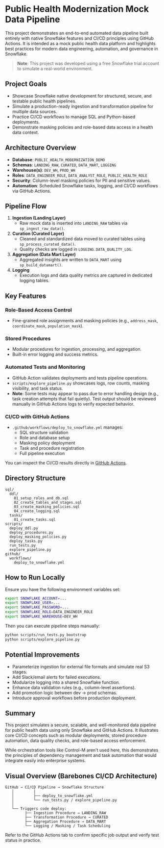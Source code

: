 # Public Health Modernization Mock Data Pipeline

This project demonstrates an end-to-end automated data pipeline built entirely with native Snowflake features and CI/CD principles using GitHub Actions. It is intended as a mock public health data platform and highlights best practices for modern data engineering, automation, and governance in Snowflake.

> **Note**: This project was developed using a free Snowflake trial account to simulate a real-world environment.

## Project Goals
- Showcase Snowflake native development for structured, secure, and testable public health pipelines.
- Simulate a production-ready ingestion and transformation pipeline for multiple data sources.
- Practice CI/CD workflows to manage SQL and Python-based deployments.
- Demonstrate masking policies and role-based data access in a health data context.

## Architecture Overview
- **Database**: `PUBLIC_HEALTH_MODERNIZATION_DEMO`
- **Schemas**: `LANDING_RAW`, `CURATED`, `DATA_MART`, `LOGGING`
- **Warehouse(s)**: `DEV_WH`, `PROD_WH`
- **Roles**: `DATA_ENGINEER_ROLE`, `DATA_ANALYST_ROLE`, `PUBLIC_HEALTH_ROLE`
- **Security**: Column-level masking policies for PII and sensitive values.
- **Automation**: Scheduled Snowflake tasks, logging, and CI/CD workflows via GitHub Actions.

## Pipeline Flow
1. **Ingestion (Landing Layer)**
   - Raw mock data is inserted into `LANDING_RAW` tables via `sp_ingest_raw_data()`.
2. **Curation (Curated Layer)**
   - Cleaned and standardized data moved to curated tables using `sp_process_curated_data()`.
   - Quality checks are logged in `LOGGING.DATA_QUALITY_LOG`.
3. **Aggregation (Data Mart Layer)**
   - Aggregated insights are written to `DATA_MART` using `sp_build_datamart()`.
4. **Logging**
   - Execution logs and data quality metrics are captured in dedicated logging tables.

## Key Features
### Role-Based Access Control
- Fine-grained role assignments and masking policies (e.g., `address_mask`, `coordinate_mask`, `population_mask`).

### Stored Procedures
- Modular procedures for ingestion, processing, and aggregation.
- Built-in error logging and success metrics.

### Automated Tests and Monitoring
- GitHub Action validates deployments and tests pipeline operations.
- `scripts/explore_pipeline.py` showcases logs, row counts, masking visibility, and task status.
- **Note**: Some tests may appear to pass due to error handling design (e.g., task creation attempts that fail quietly). Test output should be reviewed manually in GitHub Actions logs to verify expected behavior.

### CI/CD with GitHub Actions
- `.github/workflows/deploy_to_snowflake.yml` manages:
  - SQL structure validation
  - Role and database setup
  - Masking policy deployment
  - Task and procedure registration
  - Full pipeline execution

You can inspect the CI/CD results directly in [GitHub Actions](https://github.com/amanda-nathan/public_health_mock_pipelline_demo/actions).

## Directory Structure
```
sql/
  ddl/
    01_setup_roles_and_db.sql
    02_create_tables_and_stages.sql
    03_create_masking_policies.sql
    04_create_logging.sql
  tasks/
    01_create_tasks.sql
scripts/
  deploy_ddl.py
  deploy_procedures.py
  deploy_masking_policies.py
  deploy_tasks.py
  run_tests.py
  explore_pipeline.py
github/
  workflows/
    deploy_to_snowflake.yml
```

## How to Run Locally
Ensure you have the following environment variables set:
```bash
export SNOWFLAKE_ACCOUNT=...
export SNOWFLAKE_USER=...
export SNOWFLAKE_PASSWORD=...
export SNOWFLAKE_ROLE=DATA_ENGINEER_ROLE
export SNOWFLAKE_WAREHOUSE=DEV_WH
```
Then you can execute pipeline steps manually:
```bash
python scripts/run_tests.py bootstrap
python scripts/explore_pipeline.py
```

## Potential Improvements
- Parameterize ingestion for external file formats and simulate real S3 stages.
- Add Slack/email alerts for failed executions.
- Modularize logging into a shared Snowflake function.
- Enhance data validation rules (e.g., column-level assertions).
- Add promotion logic between dev → prod schemas.
- Introduce approval workflows before production deployment.

## Summary
This project simulates a secure, scalable, and well-monitored data pipeline for public health data using only Snowflake and GitHub Actions. It illustrates core CI/CD concepts such as modular deployments, stored procedure automation, data quality checks, and role-based access enforcement.

While orchestration tools like Control-M aren't used here, this demonstrates the principles of dependency management and task automation that would integrate easily into enterprise systems.

## Visual Overview (Barebones CI/CD Architecture)
```
GitHub → CI/CD Pipeline → Snowflake Structure
   │         │
   │         ├── deploy_to_snowflake.yml
   │         └── run_tests.py / explore_pipeline.py
   │
   └── Triggers code deploy:
         ├── Ingestion Procedure → LANDING_RAW
         ├── Transformation Procedure → CURATED
         ├── Aggregation Procedure → DATA_MART
         └── Logging / Masking / Task Scheduling
```

Refer to the GitHub Actions tab to confirm specific job output and verify test status in practice.
